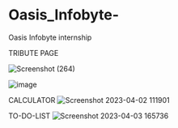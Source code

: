 # Oasis_Infobyte-
Oasis Infobyte internship 


TRIBUTE PAGE

  ![Screenshot (264)](https://user-images.githubusercontent.com/111061076/229512009-5a7f5ba3-7469-4fd6-b327-d513d19e3db9.png)
  
![image](https://user-images.githubusercontent.com/111061076/229507671-001b4edb-394e-4ccb-bab6-0e56c4d3bd6b.png)








CALCULATOR
![Screenshot 2023-04-02 111901](https://user-images.githubusercontent.com/111061076/229501893-3b1da1b7-2b20-44f6-9335-7904058450d4.png)



TO-DO-LIST
![Screenshot 2023-04-03 165736](https://user-images.githubusercontent.com/111061076/229507030-1e3deb02-6678-4b0a-a6c0-9652f62ffb04.png)
